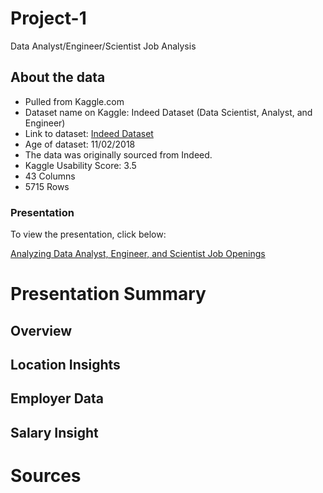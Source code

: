 # Project-1
Data Analyst/Engineer/Scientist Job Analysis

## About the data
* Pulled from Kaggle.com
* Dataset name on Kaggle: Indeed Dataset (Data Scientist, Analyst, and Engineer)
* Link to dataset: [Indeed Dataset](https://www.kaggle.com/elroyggj/indeed-dataset-data-scientistanalystengineer?select=indeed_job_dataset.csv)
* Age of dataset: 11/02/2018
* The data was originally sourced from Indeed.
* Kaggle Usability Score: 3.5
* 43 Columns
* 5715 Rows

### Presentation
To view the presentation, click below:

   [Analyzing Data Analyst, Engineer, and Scientist Job Openings](http://www.google.fr/ "Analyzing Data Analyst, Engineer, and Scientist Job Openings")
   
# Presentation Summary   
##  Overview


## Location Insights


## Employer Data


## Salary Insight


# Sources
